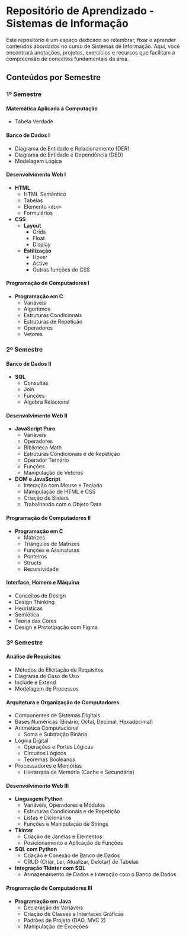 # Repositório de Aprendizado - Sistemas de Informação

Este repositório é um espaço dedicado ao relembrar, fixar e aprender conteúdos abordados no curso de Sistemas de Informação. Aqui, você encontrará anotações, projetos, exercícios e recursos que facilitam a compreensão de conceitos fundamentais da área.

## Conteúdos por Semestre

### 1º Semestre
#### Matemática Aplicada à Computação
- Tabela Verdade

#### Banco de Dados I
- Diagrama de Entidade e Relacionamento (DER)
- Diagrama de Entidade e Dependência (DED)
- Modelagem Lógica

#### Desenvolvimento Web I
- **HTML**
  - HTML Semântico
  - Tabelas
  - Elemento `<div>`
  - Formulários
- **CSS**
  - **Layout**
    - Grids
    - Float
    - Display
  - **Estilização**
    - Hover
    - Active
    - Outras funções do CSS

#### Programação de Computadores I
- **Programação em C**
  - Variáveis
  - Algoritmos
  - Estruturas Condicionais
  - Estruturas de Repetição
  - Operadores
  - Vetores

### 2º Semestre
#### Banco de Dados II
- **SQL**
  - Consultas
  - Join
  - Funções
  - Álgebra Relacional

#### Desenvolvimento Web II
- **JavaScript Puro**
  - Variáveis
  - Operadores
  - Biblioteca Math
  - Estruturas Condicionais e de Repetição
  - Operador Ternário
  - Funções
  - Manipulação de Vetores
- **DOM e JavaScript**
  - Interação com Mouse e Teclado
  - Manipulação de HTML e CSS
  - Criação de Sliders
  - Trabalhando com o Objeto Data

#### Programação de Computadores II
- **Programação em C**
  - Matrizes
  - Triângulos de Matrizes
  - Funções e Assinaturas
  - Ponteiros
  - Structs
  - Recursividade

#### Interface, Homem e Máquina
- Conceitos de Design
- Design Thinking
- Heurísticas
- Semiótica
- Teoria das Cores
- Design e Prototipação com Figma

### 3º Semestre
#### Análise de Requisitos
- Métodos de Elicitação de Requisitos
- Diagrama de Caso de Uso
- Include e Extend
- Modelagem de Processos

#### Arquitetura e Organização de Computadores
- Componentes de Sistemas Digitais
- Bases Numéricas (Binário, Octal, Decimal, Hexadecimal)
- Aritmética Computacional
  - Soma e Subtração Binária
- Lógica Digital
  - Operações e Portas Lógicas
  - Circuitos Lógicos
  - Teoremas Booleanos
- Processadores e Memórias
  - Hierarquia de Memória (Cache e Secundária)

#### Desenvolvimento Web III
- **Linguagem Python**
  - Variáveis, Operadores e Módulos
  - Estruturas Condicionais e de Repetição
  - Listas e Dicionários
  - Funções e Manipulação de Strings
- **Tkinter**
  - Criação de Janelas e Elementos
  - Posicionamento e Aplicação de Funções
- **SQL com Python**
  - Criação e Conexão de Banco de Dados
  - CRUD (Criar, Ler, Atualizar, Deletar) de Tabelas
- **Integração Tkinter com SQL**
  - Armazenamento de Dados e Interação com o Banco de Dados

#### Programação de Computadores III
- **Programação em Java**
  - Declaração de Variáveis
  - Criação de Classes e Interfaces Gráficas
  - Padrões de Projeto (DAO, MVC 2)
  - Manipulação de Exceções
